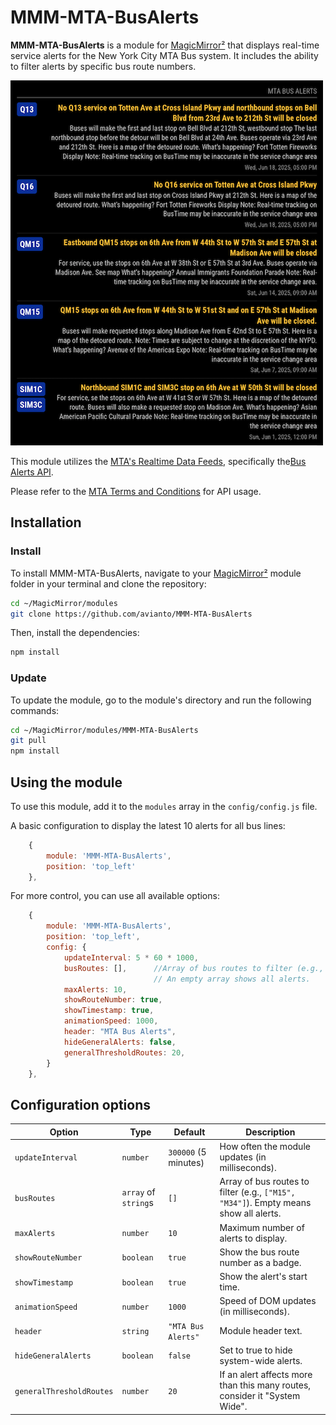 # MMM-MTA-BusAlerts

**MMM-MTA-BusAlerts** is a module for [MagicMirror²](mm) that displays real-time service alerts for the New York City MTA Bus system. It includes the ability to filter alerts by specific bus route numbers.

![Example of MMM-Template](./images/mta-busalerts.png)

This module utilizes the [MTA's Realtime Data Feeds](https://api.mta.info/), specifically the[Bus Alerts API](https://api.mta.info/#/serviceAlerts).

Please refer to the [MTA Terms and Conditions](https://www.mta.info/developers/terms-and-conditions) for API usage.

## Installation

### Install

To install MMM-MTA-BusAlerts, navigate to your [MagicMirror²][mm] module folder in your terminal and clone the repository:

```bash
cd ~/MagicMirror/modules
git clone https://github.com/avianto/MMM-MTA-BusAlerts
```
Then, install the dependencies:

```bash
npm install
```

### Update

To update the module, go to the module's directory and run the following commands:

```bash
cd ~/MagicMirror/modules/MMM-MTA-BusAlerts
git pull
npm install
```

## Using the module

To use this module, add it to the `modules` array in the `config/config.js` file.

A basic configuration to display the latest 10 alerts for all bus lines:

```js
    {
        module: 'MMM-MTA-BusAlerts',
        position: 'top_left'
    },
```
For more control, you can use all available options:

```js
    {
        module: 'MMM-MTA-BusAlerts',
        position: 'top_left',
        config: {
            updateInterval: 5 * 60 * 1000,
            busRoutes: [],      //Array of bus routes to filter (e.g., ["M15", "M34"]). 
                                // An empty array shows all alerts.
            maxAlerts: 10,
            showRouteNumber: true,
            showTimestamp: true,
            animationSpeed: 1000,
            header: "MTA Bus Alerts",
            hideGeneralAlerts: false,
            generalThresholdRoutes: 20,        
        }
    },
```

## Configuration options

Option|Type|Default|Description
------|------|------|-----------
`updateInterval`|`number`| `300000` (5 minutes) |How often the module updates (in milliseconds).
`busRoutes`|`array` of `string`s| `[]`|Array of bus routes to filter (e.g., `["M15", "M34"]`). Empty means show all alerts.
`maxAlerts`|`number`|`10`|Maximum number of alerts to display.
`showRouteNumber`|`boolean`|`true`|Show the bus route number as a badge.
`showTimestamp`|`boolean`|`true`|Show the alert's start time.
`animationSpeed`|`number`|`1000`|Speed of DOM updates (in milliseconds).
`header`|`string`|`"MTA Bus Alerts"`|Module header text.
`hideGeneralAlerts`|`boolean`|`false`|Set to true to hide system-wide alerts.
`generalThresholdRoutes`|`number`|`20`|If an alert affects more than this many routes, consider it "System Wide".


[mm]: https://github.com/MagicMirrorOrg/MagicMirror
